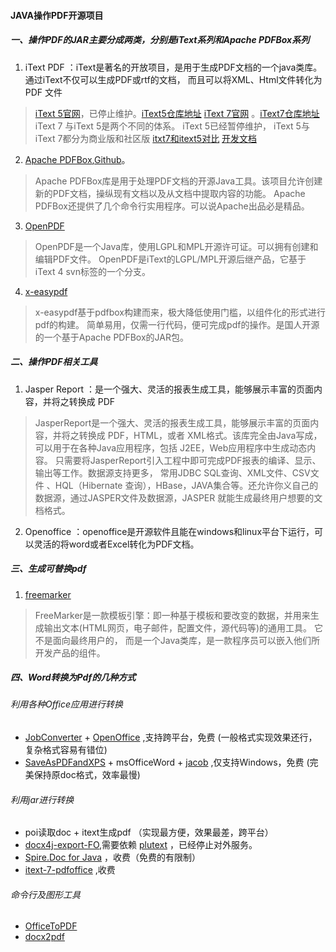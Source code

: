#### JAVA操作PDF开源项目

##### 一、操作PDF的JAR主要分成两类，分别是iText系列和Apache PDFBox系列
1. iText PDF ：iText是著名的开放项目，是用于生成PDF文档的一个java类库。通过iText不仅可以生成PDF或rtf的文档，
  而且可以将XML、Html文件转化为 PDF 文件
> [iText 5官网](https://kb.itextpdf.com/home/it5kb)，已停止维护。[iText5仓库地址](https://github.com/itext/itextpdf)
    [iText 7官网](https://kb.itextpdf.com/home/it7kb) 。[iText7仓库地址](https://github.com/itext/itext7)
  iText 7 与iText 5是两个不同的体系。 iText 5已经暂停维护， iText 5与iText 7都分为商业版和社区版
> [itxt7和itext5对比](https://itextpdf.com/en/products/features)
> [开发文档](https://itextpdf.com/en/resources/api-documentation)

2. [Apache PDFBox](https://pdfbox.apache.org/),[Github](https://github.com/apache/pdfbox)。
> Apache PDFBox库是用于处理PDF文档的开源Java工具。该项目允许创建新的PDF文档，操纵现有文档以及从文档中提取内容的功能。
> Apache PDFBox还提供了几个命令行实用程序。可以说Apache出品必是精品。

3. [OpenPDF](https://github.com/LibrePDF/OpenPDF)
> OpenPDF是一个Java库，使用LGPL和MPL开源许可证。可以拥有创建和编辑PDF文件。
> OpenPDF是iText的LGPL/MPL开源后继产品，它基于iText 4 svn标签的一个分支。

4. [x-easypdf](https://gitee.com/xsxgit/x-easypdf)
> x-easypdf基于pdfbox构建而来，极大降低使用门槛，以组件化的形式进行pdf的构建。
> 简单易用，仅需一行代码，便可完成pdf的操作。是国人开源的一个基于Apache PDFBox的JAR包。

##### 二、操作PDF相关工具
1. Jasper Report ：是一个强大、灵活的报表生成工具，能够展示丰富的页面内容，并将之转换成 PDF
> JasperReport是一个强大、灵活的报表生成工具，能够展示丰富的页面内容，并将之转换成 PDF，HTML，或者 XML格式。该库完全由Java写成，可以用于在各种Java应用程序，包括 J2EE，Web应用程序中生成动态内容。
> 只需要将JasperReport引入工程中即可完成PDF报表的编译、显示、输出等工作。数据源支持更多，
> 常用JDBC SQL查询、XML文件、CSV文件 、HQL（Hibernate 查询），HBase，JAVA集合等。还允许你义自己的数据源，通过JASPER文件及数据源，JASPER 就能生成最终用户想要的文档格式。   
2. Openoffice ：openoffice是开源软件且能在windows和linux平台下运行，可以灵活的将word或者Excel转化为PDF文档。

##### 三、生成可替换pdf
1. [freemarker](http://freemarker.foofun.cn/)
> FreeMarker是一款模板引擎：即一种基于模板和要改变的数据，并用来生成输出文本(HTML网页，电子邮件，配置文件，源代码等)的通用工具。 它不是面向最终用户的，
> 而是一个Java类库，是一款程序员可以嵌入他们所开发产品的组件。
 
##### 四、Word转换为Pdf的几种方式
###### 利用各种Office应用进行转换
* [JobConverter](https://sourceforge.net/projects/jodconverter/) + [OpenOffice](https://www.openoffice.org/download/) ,支持跨平台，免费 (一般格式实现效果还行，复杂格式容易有错位)
* [SaveAsPDFandXPS](https://www.microsoft.com/en-us/download) + msOfficeWord + [jacob](https://sourceforge.net/projects/jacob-project/) ,仅支持Windows，免费 (完美保持原doc格式，效率最慢)
###### 利用jar进行转换
* poi读取doc + itext生成pdf （实现最方便，效果最差，跨平台）
* [docx4j-export-FO](https://github.com/plutext/docx4j-export-FO),需要依赖 [plutext](https://converter-eval.plutext.com/) ，已经停止对外服务。
* [Spire.Doc for Java](https://www.e-iceblue.cn/spiredocforjavaconversion/java-convert-word-to-pdf.html) ，收费（免费的有限制）
* [itext-7-pdfoffice](https://kb.itextpdf.com/home/it7kb/installation-guidelines/installing-itext-7-pdfoffice-for-java-developers) ,收费
###### 命令行及图形工具
* [OfficeToPDF](https://github.com/cognidox/OfficeToPDF)
* [docx2pdf](https://github.com/AlJohri/docx2pdf)


